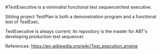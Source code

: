#TestExecutive is a minimalist functional test sequencer/test executive.

Sibling project TestPlan is both a demonstration program and a functional test of TestExec.

TestExecutive is always current; its repository is the master for ABT's developing production test sequencer.

References:
https://en.wikipedia.org/wiki/Test_execution_engine
